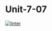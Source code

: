 # Unit-7-07
 [![linter](https://github.com/Tanush-gautam/Unit-7-07/workflows/linter/badge.svg)](https://github.com/marketplace/actions/super-linter)
